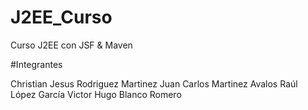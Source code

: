 # J2EE_Curso
Curso J2EE con JSF & Maven

#Integrantes

Christian Jesus Rodriguez Martinez
Juan Carlos Martinez Avalos
Raúl López García
Victor Hugo Blanco Romero